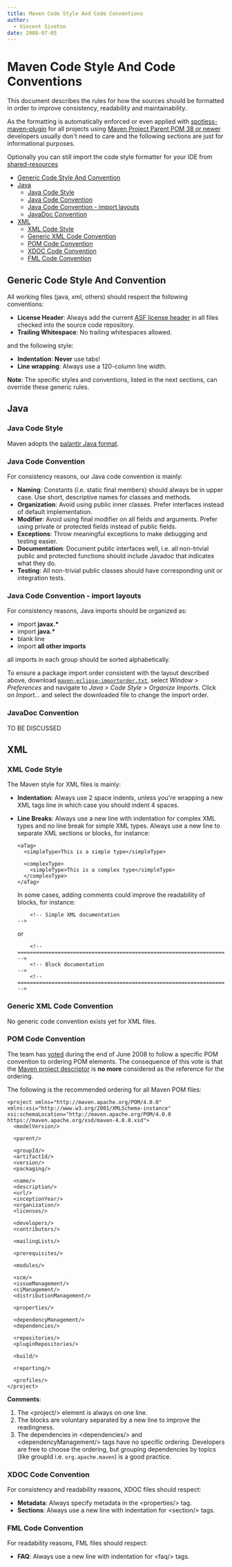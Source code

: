 ```yaml
---
title: Maven Code Style And Code Conventions
author: 
  - Vincent Siveton
date: 2008-07-05
---
```


<!-- Licensed to the Apache Software Foundation (ASF) under one-->
<!-- or more contributor license agreements.  See the NOTICE file-->
<!-- distributed with this work for additional information-->
<!-- regarding copyright ownership.  The ASF licenses this file-->
<!-- to you under the Apache License, Version 2.0 (the-->
<!-- "License"); you may not use this file except in compliance-->
<!-- with the License.  You may obtain a copy of the License at-->
<!---->
<!--   http://www.apache.org/licenses/LICENSE-2.0-->
<!---->
<!-- Unless required by applicable law or agreed to in writing,-->
<!-- software distributed under the License is distributed on an-->
<!-- "AS IS" BASIS, WITHOUT WARRANTIES OR CONDITIONS OF ANY-->
<!-- KIND, either express or implied.  See the License for the-->
<!-- specific language governing permissions and limitations-->
<!-- under the License.-->

# Maven Code Style And Code Conventions

This document describes the rules for how the sources should be formatted in order to improve consistency, readability and maintainability\.

As the formatting is automatically enforced or even applied with [spotless\-maven\-plugin](https://github\.com/diffplug/spotless/tree/main/plugin\-maven) for all projects using [Maven Project Parent POM 38 or newer](/pom/maven/index\.html) developers usually don&apos;t need to care and the following sections are just for informational purposes\.

Optionally you can still import the code style formatter for your IDE from [shared\-resources](https://gitbox\.apache\.org/repos/asf?p=maven\-shared\-resources\.git;a=tree;f=src/main/resources/config;hb=HEAD)

- [Generic Code Style And Convention](Generic\_Code\_Style\_And\_Convention)
- [Java](Java)
    - [Java Code Style](Java\_Code\_Style)
    - [Java Code Convention](Java\_Code\_Convention)
    - [Java Code Convention \- import layouts](Java\_Code\_Convention\_\-\_import\_layouts)
    - [JavaDoc Convention](JavaDoc\_Convention)
- [XML](XML)
    - [XML Code Style](XML\_Code\_Style)
    - [Generic XML Code Convention](Generic\_XML\_Code\_Convention)
    - [POM Code Convention](POM\_Code\_Convention)
    - [XDOC Code Convention](XDOC\_Code\_Convention)
    - [FML Code Convention](FML\_Code\_Convention)
## Generic Code Style And Convention

All working files \(java, xml, others\) should respect the following conventions:

- **License Header**: Always add the current [ASF license header](https://www\.apache\.org/legal/src\-headers\.html\#headers) in all files checked into the source code repository\.
- **Trailing Whitespace**: No trailing whitespaces allowed\. 

and the following style:

- **Indentation**: **Never** use tabs\!
- **Line wrapping**: Always use a 120\-column line width\.

**Note**: The specific styles and conventions, listed in the next sections, can override these generic rules\.

## Java

### Java Code Style

Maven adopts the [palantir Java format](https://github\.com/palantir/palantir\-java\-format)\.

### Java Code Convention

For consistency reasons, our Java code convention is mainly:

- **Naming**: Constants \(i\.e\. static final members\) should always be in upper case\. Use short, descriptive names for classes and methods\.
- **Organization**: Avoid using public inner classes\. Prefer interfaces instead of default implementation\.
- **Modifier**: Avoid using final modifier on all fields and arguments\. Prefer using private or protected fields instead of public fields\.
- **Exceptions**: Throw meaningful exceptions to make debugging and testing easier\.
- **Documentation**: Document public interfaces well, i\.e\. all non\-trivial public and protected functions should include Javadoc that indicates what they do\.
- **Testing**: All non\-trivial public classes should have corresponding unit or integration tests\.
### Java Code Convention \- import layouts

For consistency reasons, Java imports should be organized as:

- import **javax\.\***
- import **java\.\***
- blank line
- import **all other imports**

all imports in each group should be sorted alphabetically\.

To ensure a package import order consistent with the layout described above, download [`maven-eclipse-importorder.txt`](https://gitbox\.apache\.org/repos/asf?p=maven\-shared\-resources\.git;a=blob\_plain;f=src/main/resources/config/maven\-eclipse\-importorder\.txt;hb=HEAD), select _Window &gt; Preferences_ and navigate to _Java &gt; Code Style &gt; Organize Imports_\. Click on _Import\.\.\._ and select the downloaded file to change the import order\.

### JavaDoc Convention

TO BE DISCUSSED

## XML

### XML Code Style

The Maven style for XML files is mainly:

- **Indentation**: Always use 2 space indents, unless you&apos;re wrapping a new XML tags line in which case you should indent 4 spaces\.
- **Line Breaks**: Always use a new line with indentation for complex XML types and no line break for simple XML types\. Always use a new line to separate XML sections or blocks, for instance:

    ```
    <aTag>
      <simpleType>This is a simple type</simpleType>
    
      <complexType>
        <simpleType>This is a complex type</simpleType>
      </complexType>
    </aTag>
    ```

    In some cases, adding comments could improve the readability of blocks, for instance:

    ```
        <!-- Simple XML documentation                                               -->
    ```

    or

    ```
        <!-- ====================================================================== -->
        <!-- Block documentation                                                    -->
        <!-- ====================================================================== -->
    ```

### Generic XML Code Convention

No generic code convention exists yet for XML files\.

### POM Code Convention

The team has [voted](https://lists\.apache\.org/thread/h8px5t6f3q59cnkzpj1t02wsoynr3ygk) during the end of June 2008 to follow a specific POM convention to ordering POM elements\. The consequence of this vote is that the [Maven project descriptor](https://maven\.apache\.org/ref/current/maven\-model/maven\.html) is **no more** considered as the reference for the ordering\.

The following is the recommended ordering for all Maven POM files:

```
<project xmlns="http://maven.apache.org/POM/4.0.0" xmlns:xsi="http://www.w3.org/2001/XMLSchema-instance" xsi:schemaLocation="http://maven.apache.org/POM/4.0.0 https://maven.apache.org/xsd/maven-4.0.0.xsd">
  <modelVersion/>

  <parent/>

  <groupId/>
  <artifactId/>
  <version/>
  <packaging/>

  <name/>
  <description/>
  <url/>
  <inceptionYear/>
  <organization/>
  <licenses/>

  <developers/>
  <contributors/>

  <mailingLists/>

  <prerequisites/>

  <modules/>

  <scm/>
  <issueManagement/>
  <ciManagement/>
  <distributionManagement/>

  <properties/>

  <dependencyManagement/>
  <dependencies/>

  <repositories/>
  <pluginRepositories/>

  <build/>

  <reporting/>

  <profiles/>
</project>
```

**Comments**:

1. The &lt;project/&gt; element is always on one line\.
1. The blocks are voluntary separated by a new line to improve the readingness\.
1. The dependencies in &lt;dependencies/&gt; and &lt;dependencyManagement/&gt; tags have no specific ordering\. Developers are free to choose the ordering, but grouping dependencies by topics \(like groupId i\.e\. `org.apache.maven`\) is a good practice\.
### XDOC Code Convention

For consistency and readability reasons, XDOC files should respect:

- **Metadata**: Always specify metadata in the &lt;properties/&gt; tag\.
- **Sections**: Always use a new line with indentation for &lt;section/&gt; tags\.
### FML Code Convention

For readability reasons, FML files should respect:

- **FAQ**: Always use a new line with indentation for &lt;faq/&gt; tags\.
<!-- * {APT} Do we need any specific APT style/convention?-->

